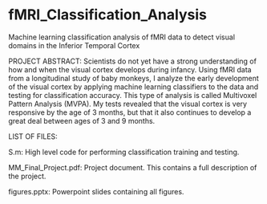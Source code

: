 # fMRI_Classification_Analysis
Machine learning classification analysis of fMRI data to detect visual domains in the Inferior Temporal Cortex


PROJECT ABSTRACT:
Scientists do not yet have a strong understanding of how and when the visual cortex develops
during infancy. Using fMRI data from a longitudinal study of baby monkeys, I analyze the early
development of the visual cortex by applying machine learning classifiers to the data and
testing for classification accuracy.  This type of analysis is called Multivoxel Pattern Analysis (MVPA).
My tests revealed that the visual cortex is very responsive by the age of 3 months, but that it also continues 
to develop a great deal between ages of 3 and 9 months.


LIST OF FILES:

S.m: High level code for performing classification training and testing.

MM_Final_Project.pdf: Project document.  This contains a full description of the project.

figures.pptx: Powerpoint slides containing all figures.
